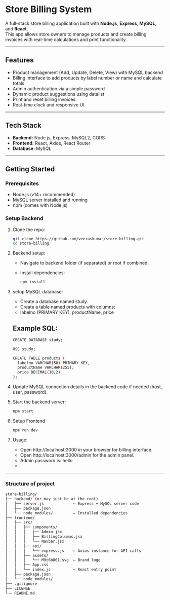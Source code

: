 # Store Billing System

A full-stack store billing application built with **Node.js**, **Express**, **MySQL**, and **React**.  
This app allows store owners to manage products and create billing invoices with real-time calculations and print functionality.

---

## Features

- Product management (Add, Update, Delete, View) with MySQL backend
- Billing interface to add products by label number or name and calculate totals
- Admin authentication via a simple password
- Dynamic product suggestions using datalist
- Print and reset billing invoices
- Real-time clock and responsive UI

---

## Tech Stack

- **Backend:** Node.js, Express, MySQL2, CORS
- **Frontend:** React, Axios, React Router
- **Database:** MySQL

---

## Getting Started

### Prerequisites

- Node.js (v14+ recommended)
- MySQL server installed and running
- npm (comes with Node.js)

### Setup Backend

1. Clone the repo:
 
    ```bash
   git clone https://github.com/veeraskumar/store-billing.git
   cd store-billing
   
2. Backend setup:

   - Navigate to backend folder (if separated) or root if combined.
   - Install dependencies:
    
     ```bash
     npm install

3. setup MySQL database:

   - Create a database named study.
   - Create a table named products with columns:
   - labelno (PRIMARY KEY), productName, price

   ## Example SQL:

      ```bash
      CREATE DATABASE study;
      
      USE study;
      
      CREATE TABLE products (
        labelno VARCHAR(50) PRIMARY KEY,
        productName VARCHAR(255),
        price DECIMAL(10,2)
      );
      
4. Update MySQL connection details in the backend code if needed (host, user, password).

5. Start the backend server:
 
   ```bash
   npm start

6. Setup Frontend
  
   ```bash
   npm run dev

7. Usage:

   - Open http://localhost:3000 in your browser for billing interface.
   - Open http://localhost:3000/admin for the admin panel.
   - Admin password is: hello
   - 
---

###  Structure of project
   ```bash
   store-billing/
   ├── backend/ (or may just be at the root)
   │   ├── server.js             ← Express + MySQL server code
   │   ├── package.json
   │   └── node_modules/         ← Installed dependencies
   ├── frontend/
   │   ├── src/
   │   │   ├── components/
   │   │   │   ├── Admin.jsx
   │   │   │   ├── BillingColumns.jsx
   │   │   │   └── Navbar.jsx
   │   │   ├── api/
   │   │   │   └── express.js    ← Axios instance for API calls
   │   │   ├── assets/
   │   │   │   └── M9t6b801.svg  ← Brand logo
   │   │   ├── App.css
   │   │   └── index.js          ← React entry point
   │   ├── package.json
   │   └── node_modules/
   ├── .gitignore
   ├── LICENSE
   └── README.md






